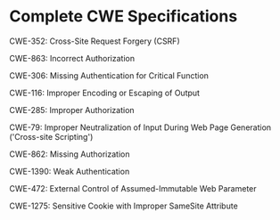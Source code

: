 

# Complete CWE Specifications

CWE-352: Cross-Site Request Forgery (CSRF)

CWE-863: Incorrect Authorization

CWE-306: Missing Authentication for Critical Function

CWE-116: Improper Encoding or Escaping of Output

CWE-285: Improper Authorization

CWE-79: Improper Neutralization of Input During Web Page Generation ('Cross-site Scripting')

CWE-862: Missing Authorization

CWE-1390: Weak Authentication

CWE-472: External Control of Assumed-Immutable Web Parameter

CWE-1275: Sensitive Cookie with Improper SameSite Attribute